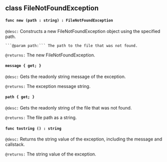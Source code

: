 ## class FileNotFoundException

#### ```func new (path : string) : FileNotFoundException```


```@desc:``` Constructs a new FileNotFoundException object using the specified path.

	```@param path:``` The path to the file that was not found.
```@returns:``` The new FileNotFoundException.

#### ```message { get; }```


```@desc:``` Gets the readonly string message of the exception.

```@returns:``` The exception message string.

#### ```path { get; }```


```@desc:``` Gets the readonly string of the file that was not found.

```@returns:``` The file path as a string.

#### ```func tostring () : string```


```@desc:``` Returns the string value of the exception, including the message and callstack.

```@returns:``` The string value of the exception.

